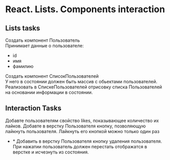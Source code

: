 # React. Lists. Components interaction

## Lists tasks

Создать компонент Пользователь\
Принимает данные о пользователе:

- id
- имя
- фамилию

Создать компонент СписокПользователей\
У него в состоянии должен быть массив с обьектами пользователей.\
Реализовать в СпискеПользователей отрисовку списка Пользователей на основании информации в состоянии.

## Interaction Tasks

Добавте пользователям свойство likes, показывающее количество их лайков. Добавте в верстку Пользователя кнопку, позволяющую лайкнуть пользователя. Лайкнуть его кнопкой можно только один раз

- \* Добавить в верстку Пользователя кнопку удаления пользователя. При нажатии пользователь должен перестать отображатся в верстке и исчезнуть из состояния.
